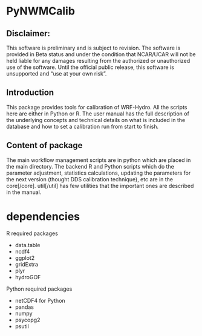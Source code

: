 # PyNWMCalib

## Disclaimer:
This software is preliminary and is subject to revision. The software is provided in Beta status and under the condition that NCAR/UCAR will not be held liable for any damages resulting from the authorized or unauthorized use of the software. Until the official public release, this software is unsupported and “use at your own risk”.

## Introduction
This package provides tools for calibration of WRF-Hydro. All the scripts here are either in Python or R. The user manual has the full description of the underlying concepts and technical details on what is included in the database and how to set a calibration run from start to finish. 

## Content of package
The main workflow management scripts are in python which are placed in the main directory. The backend R and Python scripts which do the parameter adjustment, statistics calculations, updating the parameters for the next version (thought DDS calibration technique), etc are in the core[/core]. util[/util] has few utilities that the important ones are described in the manual. 

# dependencies
R required packages 
* data.table
* ncdf4
* ggplot2
* gridExtra
* plyr
* hydroGOF

Python required packages 
* netCDF4 for Python
* pandas
* numpy
* psycopg2
* psutil


